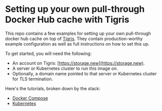 # Setting up your own pull-through Docker Hub cache with Tigris

This repo contains a few examples for setting up your own pull-through docker hub cache on top of [Tigris](https://tigrisdata.com). They contain production-worthy example configuration as well as full instructions on how to set this up.

To get started, you will need the following:

- An account on Tigris: [https://storage.new](https://storage.new).
- A server or Kubernetes cluster to run this image on.
- Optionally, a domain name pointed to that server or Kubernetes cluster for TLS termination.

Here's the tutorials, broken down by the stack:

- [Docker Compose](./docker-compose/)
- [Kubernetes](./k8s/)
